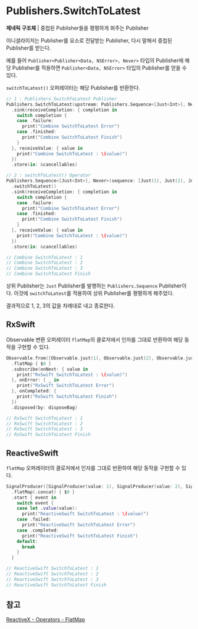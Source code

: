 # Publishers.SwitchToLatest

**제네릭 구조체** | 중첩된 Publisher들을 평평하게 펴주는 Publisher

이니셜라이저는 Publisher를 요소로 전달받는 Publisher, 다시 말해서 중첩된 Publisher를 받는다.

예를 들어 `Publisher<Publisher<Data, NSError>, Never>` 타입의 Publisher에 해당 Publisher를 적용하면 `Publisher<Data, NSError>` 타입의 Publisher를 얻을 수 있다.

`switchToLatest()` 오퍼레이터는 해당 Publisher를 반환한다.

```swift
// 1 : Publishers.SwitchToLatest Publisher
Publishers.SwitchToLatest(upstream: Publishers.Sequence<[Just<Int>], Never>(sequence: [Just(1), Just(2), Just(3)]))
  .sink(receiveCompletion: { completion in
    switch completion {
    case .failure:
      print("Combine SwitchToLatest Error")
    case .finished:
      print("Combine SwitchToLatest Finish")
    }
  }, receiveValue: { value in
    print("Combine SwitchToLatest : \(value)")
  })
  .store(in: &cancellables)

// 2 : switchToLatest() Operator
Publishers.Sequence<[Just<Int>], Never>(sequence: [Just(1), Just(2), Just(3)])
  .switchToLatest()
  .sink(receiveCompletion: { completion in
    switch completion {
    case .failure:
      print("Combine SwitchToLatest Error")
    case .finished:
      print("Combine SwitchToLatest Finish")
    }
  }, receiveValue: { value in
    print("Combine SwitchToLatest : \(value)")
  })
  .store(in: &cancellables)

// Combine SwitchToLatest : 1
// Combine SwitchToLatest : 2
// Combine SwitchToLatest : 3
// Combine SwitchToLatest Finish
```

상위 Publisher는 `Just` Publisher를 발행하는 `Publishers.Sequence` Publisher이다. 이것에 `switchToLatest`를 적용하여 상위 Publisher를 평평하게 해주었다.

결과적으로 1, 2, 3의 값을 차례대로 내고 종료한다.

## RxSwift

Observable 변환 오퍼레이터 `flatMap`의 클로저에서 인자를 그대로 반환하여 해당 동작을 구현할 수 있다.

```swift
Observable.from([Observable.just(1), Observable.just(2), Observable.just(3)])
  .flatMap { $0 }
  .subscribe(onNext: { value in
    print("RxSwift SwitchToLatest : \(value)")
  }, onError: { _ in
    print("RxSwift SwitchToLatest Error")
  }, onCompleted: {
    print("RxSwift SwitchToLatest Finish")
  })
  .disposed(by: disposeBag)

// RxSwift SwitchToLatest : 1
// RxSwift SwitchToLatest : 2
// RxSwift SwitchToLatest : 3
// RxSwift SwitchToLatest Finish
```

## ReactiveSwift

`flatMap` 오퍼레이터의 클로저에서 인자를 그대로 반환하여 해당 동작을 구현할 수 있다.

```swift
SignalProducer([SignalProducer(value: 1), SignalProducer(value: 2), SignalProducer(value: 3)])
  .flatMap(.concat) { $0 }
  .start { event in
    switch event {
    case let .value(value):
      print("ReactiveSwift SwitchToLatest : \(value)")
    case .failed:
      print("ReactiveSwift SwitchToLatest Error")
    case .completed:
      print("ReactiveSwift SwitchToLatest Finish")
    default:
      break
    }
  }

// ReactiveSwift SwitchToLatest : 1
// ReactiveSwift SwitchToLatest : 2
// ReactiveSwift SwitchToLatest : 3
// ReactiveSwift SwitchToLatest Finish
```

## 참고

[ReactiveX - Operators - FlatMap](http://reactivex.io/documentation/operators/flatmap.html)